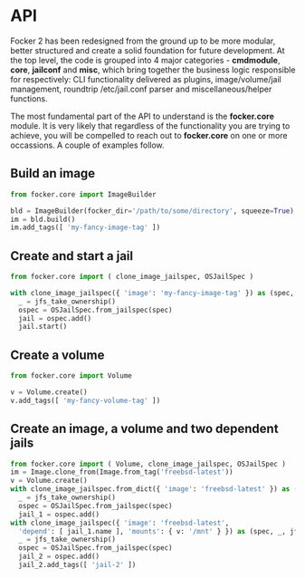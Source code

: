 # API

Focker 2 has been redesigned from the ground up to be more modular, better structured and create a solid foundation for future development. At the top level, the code is grouped into 4 major categories - **cmdmodule**, **core**, **jailconf** and **misc**, which bring together the business logic responsible for respectively: CLI functionality delivered as plugins, image/volume/jail management, roundtrip /etc/jail.conf parser and miscellaneous/helper functions.

The most fundamental part of the API to understand is the **focker.core** module. It is very likely that regardless of the functionality you are trying to achieve, you will be compelled to reach out to **focker.core** on one or more occassions. A couple of examples follow.

## Build an image

```python
from focker.core import ImageBuilder

bld = ImageBuilder(focker_dir='/path/to/some/directory', squeeze=True)
im = bld.build()
im.add_tags([ 'my-fancy-image-tag' ])
```

## Create and start a jail

```python
from focker.core import ( clone_image_jailspec, OSJailSpec )

with clone_image_jailspec({ 'image': 'my-fancy-image-tag' }) as (spec, _, jfs_take_ownership):
  _ = jfs_take_ownership()
  ospec = OSJailSpec.from_jailspec(spec)
  jail = ospec.add()
  jail.start()
```

## Create a volume
```python
from focker.core import Volume

v = Volume.create()
v.add_tags([ 'my-fancy-volume-tag' ])
```

## Create an image, a volume and two dependent jails
```python
from focker.core import ( Volume, clone_image_jailspec, OSJailSpec )
im = Image.clone_from(Image.from_tag('freebsd-latest'))
v = Volume.create()
with clone_image_jailspec.from_dict({ 'image': 'freebsd-latest' }) as (spec, _, jfs_take_ownership):
  _ = jfs_take_ownership()
  ospec = OSJailSpec.from_jailspec(spec)
  jail_1 = ospec.add()
with clone_image_jailspec({ 'image': 'freebsd-latest',
  'depend': [ jail_1.name ], 'mounts': { v: '/mnt' } }) as (spec, _, jfs_take_ownership):
  _ = jfs_take_ownership()
  ospec = OSJailSpec.from_jailspec(spec)
  jail_2 = ospec.add()
  jail_2.add_tags([ 'jail-2' ])
```
